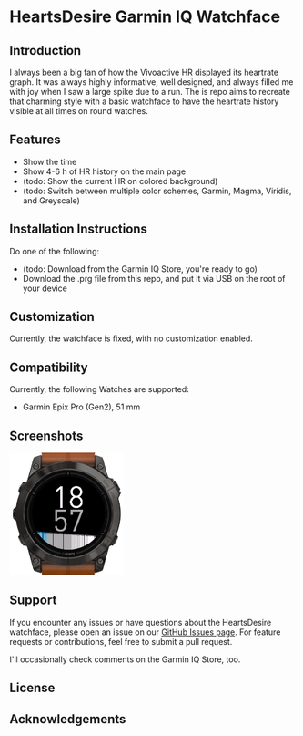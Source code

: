 # HeartsDesire Garmin IQ Watchface
<!-- ![Downloads](https://img.shields.io/badge/CIQ_Store_downloads-38-green?style=flat-square)
![Github badge](https://developer.garmin.com/static/connect-iq_badge-dark-35b152d2074fb5abd7394662f78d8a4f.svg)
 -->
 
## Introduction
<!-- Briefly describe what the HeartsDesire watchface is and its purpose. -->

I always been a big fan of how the Vivoactive HR displayed its heartrate graph. It was always highly informative, well designed, and always filled me with joy when I saw a large spike due to a run. The is repo aims to recreate that charming style with a basic watchface to have the heartrate history visible at all times on round watches.

## Features
<!-- List the key features of the watchface. -->

- Show the time
- Show 4-6 h of HR history on the main page
- (todo: Show the current HR on colored background)
- (todo: Switch between multiple color schemes, Garmin, Magma, Viridis, and Greyscale)

## Installation Instructions
<!-- Provide step-by-step instructions on how to install the watchface on a Garmin device. -->
Do one of the following: 

- (todo: Download from the Garmin IQ Store, you're ready to go)
- Download the .prg file from this repo, and put it via USB on the root of your device

## Customization
<!-- Describe any customization options available and how to adjust them. -->

Currently, the watchface is fixed, with no customization enabled.

## Compatibility
<!-- List the Garmin devices compatible with the watchface. -->
Currently, the following Watches are supported:

- Garmin Epix Pro (Gen2), 51 mm

## Screenshots
<!-- Include screenshots of the watchface in action. -->

<img src="image.png" alt="screenshot" width="200"/>

## Support

If you encounter any issues or have questions about the HeartsDesire watchface, please open an issue on our [GitHub Issues page](https://github.com/r-neuschulz/HeartsDesire/issues). For feature requests or contributions, feel free to submit a pull request. 

I'll occasionally check comments on the Garmin IQ Store, too.

## License
<!-- Specify the license under which the project is distributed. -->

## Acknowledgements
<!-- Give credit to those who have contributed or inspired the project. -->
